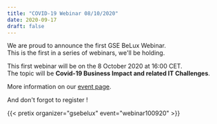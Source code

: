 ```yaml
---
title: "COVID-19 Webinar 08/10/2020"
date: 2020-09-17
draft: false
---
```


We are proud to announce the first GSE BeLux Webinar.  
This is the first in a series of webinars, we'll be holding.  

This first webinar will be on the 8 October 2020 at 16:00 CET.  
The topic will be __Covid-19 Business Impact and related IT Challenges__.  

More information on our [event page](/events/webinar100920/).  

And don't forgot to register !  

{{< pretix organizer="gsebelux" event="webinar100920" >}}
